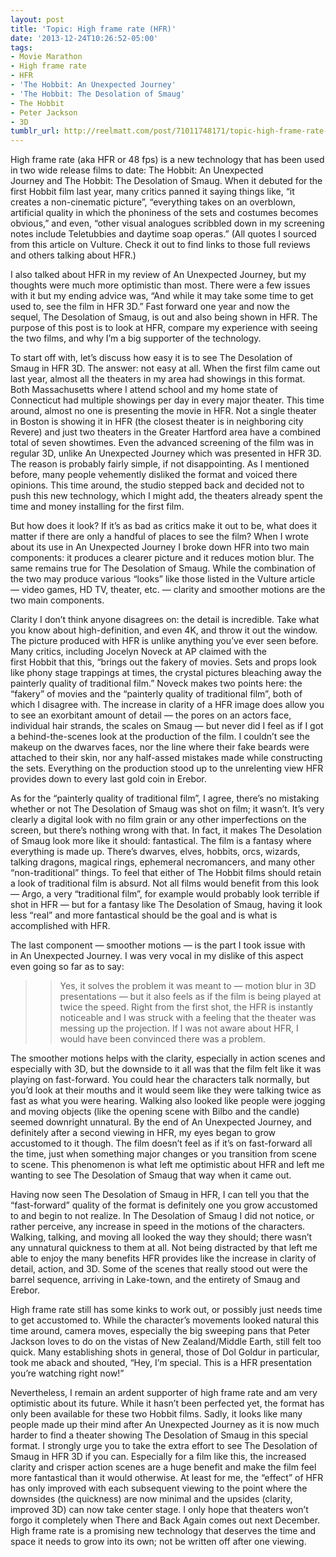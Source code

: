 ```yaml
---
layout: post
title: 'Topic: High frame rate (HFR)'
date: '2013-12-24T10:26:52-05:00'
tags:
- Movie Marathon
- High frame rate
- HFR
- 'The Hobbit: An Unexpected Journey'
- 'The Hobbit: The Desolation of Smaug'
- The Hobbit
- Peter Jackson
- 3D
tumblr_url: http://reelmatt.com/post/71011748171/topic-high-frame-rate-hfr
---
```


High frame rate (aka HFR or 48 fps) is a new technology that has been used in two wide release films to date: The Hobbit: An Unexpected Journey and The Hobbit: The Desolation of Smaug. When it debuted for the first Hobbit film last year, many critics panned it saying things like, “it creates a non-cinematic picture”, “everything takes on an overblown, artificial quality in which the phoniness of the sets and costumes becomes obvious,” and even, “other visual analogues scribbled down in my screening notes include Teletubbies and daytime soap operas.” (All quotes I sourced from this article on Vulture. Check it out to find links to those full reviews and others talking about HFR.)

I also talked about HFR in my review of An Unexpected Journey, but my thoughts were much more optimistic than most. There were a few issues with it but my ending advice was, “And while it may take some time to get used to, see the film in HFR 3D.” Fast forward one year and now the sequel, The Desolation of Smaug, is out and also being shown in HFR. The purpose of this post is to look at HFR, compare my experience with seeing the two films, and why I’m a big supporter of the technology.

To start off with, let’s discuss how easy it is to see The Desolation of Smaug in HFR 3D. The answer: not easy at all. When the first film came out last year, almost all the theaters in my area had showings in this format. Both Massachusetts where I attend school and my home state of Connecticut had multiple showings per day in every major theater. This time around, almost no one is presenting the movie in HFR. Not a single theater in Boston is showing it in HFR (the closest theater is in neighboring city Revere) and just two theaters in the Greater Hartford area have a combined total of seven showtimes. Even the advanced screening of the film was in regular 3D, unlike An Unexpected Journey which was presented in HFR 3D. The reason is probably fairly simple, if not disappointing. As I mentioned before, many people vehemently disliked the format and voiced there opinions. This time around, the studio stepped back and decided not to push this new technology, which I might add, the theaters already spent the time and money installing for the first film.

But how does it look? If it’s as bad as critics make it out to be, what does it matter if there are only a handful of places to see the film? When I wrote about its use in An Unexpected Journey I broke down HFR into two main components: it produces a clearer picture and it reduces motion blur. The same remains true for The Desolation of Smaug. While the combination of the two may produce various “looks” like those listed in the Vulture article — video games, HD TV, theater, etc. — clarity and smoother motions are the two main components.

Clarity I don’t think anyone disagrees on: the detail is incredible. Take what you know about high-definition, and even 4K, and throw it out the window. The picture produced with HFR is unlike anything you’ve ever seen before. Many critics, including Jocelyn Noveck at AP claimed with the first Hobbit that this, “brings out the fakery of movies. Sets and props look like phony stage trappings at times, the crystal pictures bleaching away the painterly quality of traditional film.” Noveck makes two points here: the “fakery” of movies and the “painterly quality of traditional film”, both of which I disagree with. The increase in clarity of a HFR image does allow you to see an exorbitant amount of detail — the pores on an actors face, individual hair strands, the scales on Smaug — but never did I feel as if I got a behind-the-scenes look at the production of the film. I couldn’t see the makeup on the dwarves faces, nor the line where their fake beards were attached to their skin, nor any half-assed mistakes made while constructing the sets. Everything on the production stood up to the unrelenting view HFR provides down to every last gold coin in Erebor.

As for the “painterly quality of traditional film”, I agree, there’s no mistaking whether or not The Desolation of Smaug was shot on film; it wasn’t. It’s very clearly a digital look with no film grain or any other imperfections on the screen, but there’s nothing wrong with that. In fact, it makes The Desolation of Smaug look more like it should: fantastical. The film is a fantasy where everything is made up. There’s dwarves, elves, hobbits, orcs, wizards, talking dragons, magical rings, ephemeral necromancers, and many other “non-traditional” things. To feel that either of The Hobbit films should retain a look of traditional film is absurd. Not all films would benefit from this look — Argo, a very “traditional film”, for example would probably look terrible if shot in HFR — but for a fantasy like The Desolation of Smaug, having it look less “real” and more fantastical should be the goal and is what is accomplished with HFR.

The last component — smoother motions — is the part I took issue with in An Unexpected Journey. I was very vocal in my dislike of this aspect even going so far as to say:

>>Yes, it solves the problem it was meant to — motion blur in 3D presentations — but it also feels as if the film is being played at twice the speed. Right from the first shot, the HFR is instantly noticeable and I was struck with a feeling that the theater was messing up the projection. If I was not aware about HFR, I would have been convinced there was a problem.

The smoother motions helps with the clarity, especially in action scenes and especially with 3D, but the downside to it all was that the film felt like it was playing on fast-forward. You could hear the characters talk normally, but you’d look at their mouths and it would seem like they were talking twice as fast as what you were hearing. Walking also looked like people were jogging and moving objects (like the opening scene with Bilbo and the candle) seemed downright unnatural. By the end of An Unexpected Journey, and definitely after a second viewing in HFR, my eyes began to grow accustomed to it though. The film doesn’t feel as if it’s on fast-forward all the time, just when something major changes or you transition from scene to scene. This phenomenon is what left me optimistic about HFR and left me wanting to see The Desolation of Smaug that way when it came out.

Having now seen The Desolation of Smaug in HFR, I can tell you that the “fast-forward” quality of the format is definitely one you grow accustomed to and begin to not realize. In The Desolation of Smaug I did not notice, or rather perceive, any increase in speed in the motions of the characters. Walking, talking, and moving all looked the way they should; there wasn’t any unnatural quickness to them at all. Not being distracted by that left me able to enjoy the many benefits HFR provides like the increase in clarity of detail, action, and 3D. Some of the scenes that really stood out were the barrel sequence, arriving in Lake-town, and the entirety of Smaug and Erebor.

High frame rate still has some kinks to work out, or possibly just needs time to get accustomed to. While the character’s movements looked natural this time around, camera moves, especially the big sweeping pans that Peter Jackson loves to do on the vistas of New Zealand/Middle Earth, still felt too quick. Many establishing shots in general, those of Dol Goldur in particular, took me aback and shouted, “Hey, I’m special. This is a HFR presentation you’re watching right now!”

Nevertheless, I remain an ardent supporter of high frame rate and am very optimistic about its future. While it hasn’t been perfected yet, the format has only been available for these two Hobbit films. Sadly, it looks like many people made up their mind after An Unexpected Journey as it is now much harder to find a theater showing The Desolation of Smaug in this special format. I strongly urge you to take the extra effort to see The Desolation of Smaug in HFR 3D if you can. Especially for a film like this, the increased clarity and crisper action scenes are a huge benefit and make the film feel more fantastical than it would otherwise. At least for me, the “effect” of HFR has only improved with each subsequent viewing to the point where the downsides (the quickness) are now minimal and the upsides (clarity, improved 3D) can now take center stage. I only hope that theaters won’t forgo it completely when There and Back Again comes out next December. High frame rate is a promising new technology that deserves the time and space it needs to grow into its own; not be written off after one viewing.
